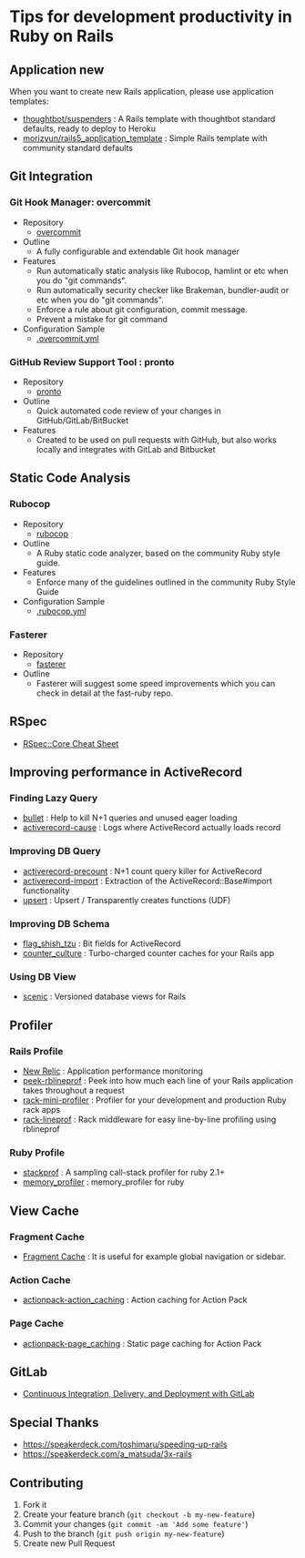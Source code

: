 # Tips for development productivity in Ruby on Rails

## Application new

When you want to create new Rails application, please use application templates:

  * [thoughtbot/suspenders](https://github.com/thoughtbot/suspenders) : A Rails template with thoughtbot standard defaults, ready to deploy to Heroku
  * [morizyun/rails5_application_template](https://github.com/morizyun/rails5_application_template) : Simple Rails template with community standard defaults

## Git Integration

### Git Hook Manager: overcommit

  * Repository
    * [overcommit](https://github.com/brigade/overcommit)
  * Outline
    * A fully configurable and extendable Git hook manager
  * Features
    * Run automatically static analysis like Rubocop, hamlint or etc when you do "git commands".
    * Run automatically security checker like Brakeman, bundler-audit or etc when you do "git commands".
    * Enforce a rule about git configuration, commit message.
    * Prevent a mistake for git command
  * Configuration Sample
    * [.overcommit.yml](https://github.com/morizyun/rails5_application_template/blob/master/root/.overcommit.yml)

### GitHub Review Support Tool : pronto

  * Repository
    * [pronto](https://github.com/mmozuras/pronto)
  * Outline
    * Quick automated code review of your changes in GitHub/GitLab/BitBucket
  * Features
    * Created to be used on pull requests with GitHub, but also works locally and integrates with GitLab and Bitbucket

## Static Code Analysis

### Rubocop

  * Repository
    * [rubocop](https://github.com/bbatsov/rubocop)
  * Outline
    * A Ruby static code analyzer, based on the community Ruby style guide.
  * Features
    * Enforce many of the guidelines outlined in the community Ruby Style Guide
  * Configuration Sample
    * [.rubocop.yml](https://github.com/morizyun/rails5_application_template/blob/master/root/.rubocop.yml)
    
### Fasterer

  * Repository
    * [fasterer](https://github.com/DamirSvrtan/fasterer)
  * Outline
    * Fasterer will suggest some speed improvements which you can check in detail at the fast-ruby repo.

## RSpec

  * [RSpec::Core Cheat Sheet](http://www.rubypigeon.com/posts/rspec-core-cheat-sheet/)

## Improving performance in ActiveRecord

### Finding Lazy Query

  * [bullet](https://github.com/flyerhzm/bullet) : Help to kill N+1 queries and unused eager loading
  * [activerecord-cause](https://github.com/joker1007/activerecord-cause) : Logs where ActiveRecord actually loads record

### Improving DB Query

  * [activerecord-precount](https://github.com/k0kubun/activerecord-precount) : N+1 count query killer for ActiveRecord
  * [activerecord-import](https://github.com/zdennis/activerecord-import) : Extraction of the ActiveRecord::Base#import functionality
  * [upsert](https://github.com/seamusabshere/upsert) : Upsert / Transparently creates functions (UDF)

### Improving DB Schema

  * [flag_shish_tzu](https://github.com/pboling/flag_shih_tzu) : Bit fields for ActiveRecord
  * [counter_culture](https://github.com/magnusvk/counter_culture) : Turbo-charged counter caches for your Rails app

### Using DB View

  * [scenic](https://github.com/thoughtbot/scenic) : Versioned database views for Rails

## Profiler

### Rails Profile

  * [New Relic](https://newrelic.com/) : Application performance monitoring
  * [peek-rblineprof](https://github.com/peek/peek-rblineprof) : Peek into how much each line of your Rails application takes throughout a request
  * [rack-mini-profiler](https://github.com/MiniProfiler/rack-mini-profiler) : Profiler for your development and production Ruby rack apps
  * [rack-lineprof](https://github.com/kainosnoema/rack-lineprof) : Rack middleware for easy line-by-line profiling using rblineprof

### Ruby Profile

  * [stackprof](https://github.com/tmm1/stackprof) : A sampling call-stack profiler for ruby 2.1+
  * [memory_profiler](https://github.com/SamSaffron/memory_profiler) : memory_profiler for ruby

## View Cache

### Fragment Cache

  * [Fragment Cache](http://edgeguides.rubyonrails.org/caching_with_rails.html#fragment-caching) : It is useful for example global navigation or sidebar.

### Action Cache

  * [actionpack-action_caching](https://github.com/rails/actionpack-action_caching) : Action caching for Action Pack
 
### Page Cache

  * [actionpack-page_caching](https://github.com/rails/actionpack-page_caching) : Static page caching for Action Pack

## GitLab

  * [Continuous Integration, Delivery, and Deployment with GitLab](https://about.gitlab.com/2016/08/05/continuous-integration-delivery-and-deployment-with-gitlab/)

## Special Thanks

  * https://speakerdeck.com/toshimaru/speeding-up-rails
  * https://speakerdeck.com/a_matsuda/3x-rails

## Contributing

1. Fork it
2. Create your feature branch (`git checkout -b my-new-feature`)
3. Commit your changes (`git commit -am 'Add some feature'`)
4. Push to the branch (`git push origin my-new-feature`)
5. Create new Pull Request
